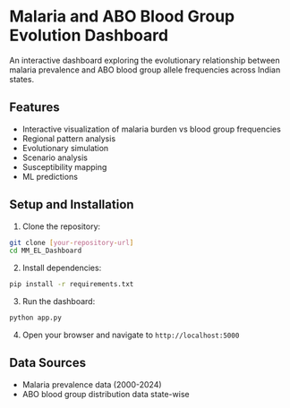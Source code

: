 # Malaria and ABO Blood Group Evolution Dashboard

An interactive dashboard exploring the evolutionary relationship between malaria prevalence and ABO blood group allele frequencies across Indian states.

## Features

- Interactive visualization of malaria burden vs blood group frequencies
- Regional pattern analysis
- Evolutionary simulation
- Scenario analysis
- Susceptibility mapping
- ML predictions

## Setup and Installation

1. Clone the repository:
```bash
git clone [your-repository-url]
cd MM_EL_Dashboard
```

2. Install dependencies:
```bash
pip install -r requirements.txt
```

3. Run the dashboard:
```bash
python app.py
```

4. Open your browser and navigate to `http://localhost:5000`


## Data Sources

- Malaria prevalence data (2000-2024)
- ABO blood group distribution data state-wise
